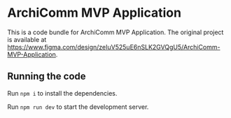 
  # ArchiComm MVP Application

  This is a code bundle for ArchiComm MVP Application. The original project is available at https://www.figma.com/design/zeIuV525uE6nSLK2GVQgU5/ArchiComm-MVP-Application.

  ## Running the code

  Run `npm i` to install the dependencies.

  Run `npm run dev` to start the development server.
  